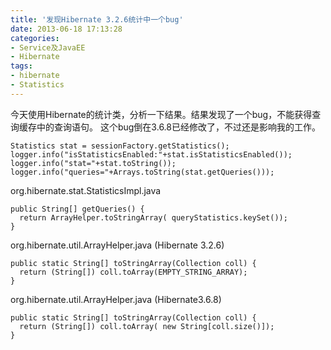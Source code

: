 ```yaml
---
title: '发现Hibernate 3.2.6统计中一个bug'
date: 2013-06-18 17:13:28
categories: 
- Service及JavaEE
- Hibernate
tags: 
- hibernate
- Statistics
---
```

今天使用Hibernate的统计类，分析一下结果。结果发现了一个bug，不能获得查询缓存中的查询语句。
这个bug倒在3.6.8已经修改了，不过还是影响我的工作。
```
Statistics stat = sessionFactory.getStatistics();
logger.info("isStatisticsEnabled:"+stat.isStatisticsEnabled());
logger.info("stat="+stat.toString());       
logger.info("queries="+Arrays.toString(stat.getQueries()));
```

org.hibernate.stat.StatisticsImpl.java
```
public String[] getQueries() {
  return ArrayHelper.toStringArray( queryStatistics.keySet());
}
```

org.hibernate.util.ArrayHelper.java (Hibernate 3.2.6)
```
public static String[] toStringArray(Collection coll) {
  return (String[]) coll.toArray(EMPTY_STRING_ARRAY);
}
```

org.hibernate.util.ArrayHelper.java (Hibernate3.6.8)
```
public static String[] toStringArray(Collection coll) {
  return (String[]) coll.toArray( new String[coll.size()]);
}
```